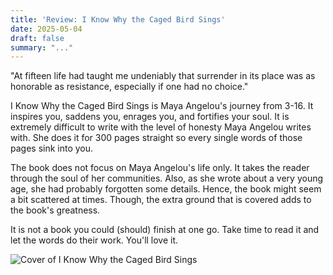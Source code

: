 ```yaml
---
title: 'Review: I Know Why the Caged Bird Sings'
date: 2025-05-04
draft: false
summary: "..."
---
```


"At fifteen life had taught me undeniably that surrender in its place  was as honorable as resistance, especially if one had no choice."

I  Know Why the Caged Bird Sings is Maya Angelou's journey from 3-16. It  inspires you, saddens you, enrages you, and fortifies your soul. It is  extremely difficult to write with the level of honesty Maya Angelou  writes with. She does it for 300 pages straight so every single words of  those pages sink into you. 

The book does not focus on Maya  Angelou's life only. It takes the reader through the soul of her communities. Also, as she wrote about a very young age, she had probably forgotten some details. Hence, the book might seem a  bit scattered at times. Though, the extra ground that is covered adds to  the book's greatness.

It is not a book you could (should) finish at one go. Take time to read it and let the words do their work. You'll love it.

![Cover of I Know Why the Caged Bird Sings](/feature.png)